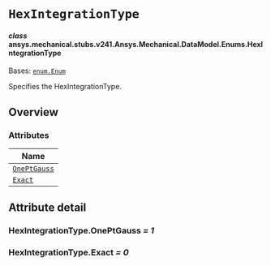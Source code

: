 # `HexIntegrationType`



#### *class* ansys.mechanical.stubs.v241.Ansys.Mechanical.DataModel.Enums.HexIntegrationType

Bases: [`enum.Enum`](https://docs.python.org/3/library/enum.html#enum.Enum)

Specifies the HexIntegrationType.

<!-- !! processed by numpydoc !! -->

<a id="overview"></a>

## Overview

### Attributes

| Name |
| ---------------------------------------------------------------------------------------------------------------------------- |
| [`OnePtGauss`](../../../../../v242/Ansys/Mechanical/DataModel/Enums/HexIntegrationType.md#HexIntegrationType.OnePtGauss) |
| [`Exact`](../../../../../v242/Ansys/Mechanical/DataModel/Enums/HexIntegrationType.md#HexIntegrationType.Exact) |

<a id="attribute-detail"></a>

## Attribute detail

<a id="HexIntegrationType.OnePtGauss"></a>

### HexIntegrationType.OnePtGauss *= 1*

<a id="HexIntegrationType.Exact"></a>

### HexIntegrationType.Exact *= 0*


